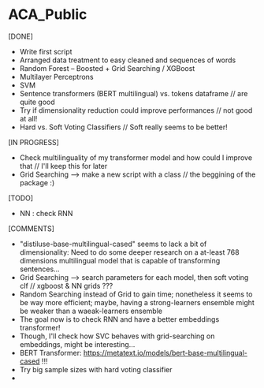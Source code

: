 # ACA_Public

[DONE]

- Write first script
- Arranged data treatment to easy cleaned and sequences of words
- Random Forest – Boosted + Grid Searching / XGBoost
- Multilayer Perceptrons
- SVM
- Sentence transformers (BERT multilingual) vs. tokens dataframe // are quite good
- Try if dimensionality reduction could improve performances // not good at all!
- Hard vs. Soft Voting Classifiers // Soft really seems to be better!

[IN PROGRESS]

- Check multilinguality of my transformer model and how could I improve that // I'll keep this for later
- Grid Searching --> make a new script with a class // the beggining of the package :)

[TODO]

- NN : check RNN

[COMMENTS]

- "distiluse-base-multilingual-cased" seems to lack a bit of dimensionality: Need to do some deeper research on a at-least 768 dimensions multilingual model that is capable of transforming sentences...
- Grid Searching --> search parameters for each model, then soft voting clf // xgboost & NN grids ???
- Random Searching instead of Grid to gain time; nonetheless it seems to be way more efficient; maybe, having a strong-learners ensemble might be weaker than a waeak-learners ensemble
- The goal now is to check RNN and have a better embeddings transformer!
- Though, I'll check how SVC behaves with grid-searching on embeddings, might be interesting...
- BERT Transformer: https://metatext.io/models/bert-base-multilingual-cased !!!
- Try big sample sizes with hard voting classifier
- 